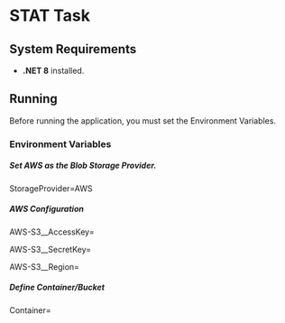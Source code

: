 # STAT Task

## System Requirements

- **.NET 8** installed.

## Running

Before running the application, you must set the Environment Variables.

### Environment Variables

##### Set AWS as the Blob Storage Provider.

StorageProvider=AWS

##### AWS Configuration

AWS-S3__AccessKey=

AWS-S3__SecretKey=

AWS-S3__Region=

##### Define Container/Bucket

Container=
